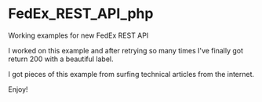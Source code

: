 # FedEx_REST_API_php
Working examples for new FedEx REST API

I worked on this example and after retrying so many times I've finally got return 200 with a beautiful label.

I got pieces of this example from surfing technical articles from the internet.

Enjoy!
